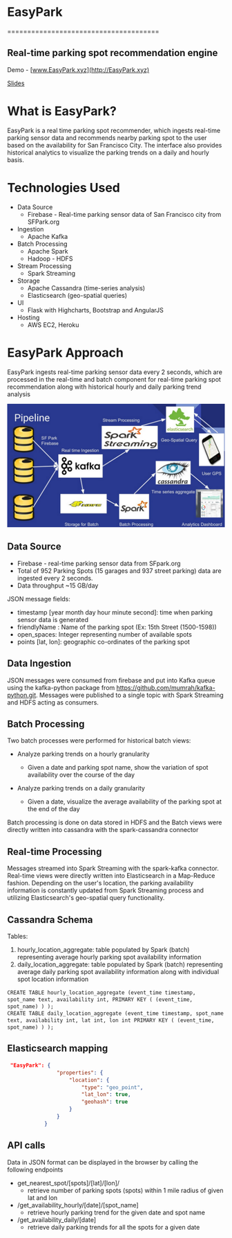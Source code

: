 # EasyPark
======================================

## Real-time parking spot recommendation engine 
Demo - [www.EasyPark.xyz](http://EasyPark.xyz)


[Slides](http://www.slideshare.net/chandansaha/parkme-real-time-parking-spot-recommender) 


# What is EasyPark? 

EasyPark is a real time parking spot recommender, which ingests real-time parking sensor data and recommends nearby parking spot to the user based on the availability for San Francisco City. The interface also provides historical analytics to visualize the parking trends on a daily and hourly basis. 

# Technologies Used
 - Data Source
	 - Firebase - Real-time parking sensor data of San Francisco city from SFPark.org
 - Ingestion
	 - Apache Kafka
 - Batch Processing
	 - Apache Spark
	 - Hadoop - HDFS
 - Stream Processing
	 - Spark Streaming
 - Storage
	 - Apache Cassandra (time-series analysis)
	 - Elasticsearch (geo-spatial queries)
 - UI
	 - Flask with Highcharts, Bootstrap and AngularJS
 - Hosting
     - AWS EC2, Heroku



<!--![EasyPark_real-time demo](images/EasyPark_realtime.png)
![EasyPark_hourly-trend demo](images/EasyPark_hourly.png)
![EasyPark_daily demo](images/EasyPark_daily.png)
-->
# EasyPark Approach
EasyPark ingests real-time parking sensor data every 2 seconds, which are processed in the real-time and batch component for real-time parking spot recommendation along with historical hourly and daily parking trend analysis

![EasyPark Pipeline](images/EasyPark_pipeline.png)

## Data Source

 - Firebase - real-time parking sensor data from SFpark.org
 - Total of 952 Parking Spots (15 garages and 937 street parking) data are ingested every 2 seconds.
 - Data throughput ~15 GB/day

JSON message fields:

 - timestamp [year month day hour minute second]: time when parking sensor data is generated
 - friendlyName : Name of the parking spot (Ex: 15th Street (1500-1598))
 - open_spaces: Integer representing number of available spots
 -  points [lat, lon]: geographic co-ordinates of the parking spot

## Data Ingestion
JSON messages were consumed from firebase and put into Kafka queue  using the kafka-python package from https://github.com/mumrah/kafka-python.git. Messages were published to a single topic with Spark Streaming and HDFS acting as consumers. 

## Batch Processing
Two batch processes were performed for historical batch views:

 - Analyze parking trends on a hourly granularity
	
	 - Given a date and parking spot name, show the variation of spot availability over the course of the day
 - Analyze parking trends on a daily granularity
	 - Given a date, visualize the average availability of the parking spot at the end of the day

Batch processing is done on data stored in HDFS and the Batch views were directly written into cassandra with the spark-cassandra connector

## Real-time Processing
Messages streamed into Spark Streaming with the spark-kafka connector.
Real-time views were directly written into Elasticsearch in a Map-Reduce fashion.
Depending on the user's location, the parking availability information is constantly updated from Spark Streaming process and utilizing Elasticsearch's geo-spatial query functionality.

## Cassandra Schema
Tables:

1. hourly_location_aggregate: table populated by Spark (batch) representing average hourly parking spot availability information
2. daily_location_aggregate: table populated by Spark (batch) representing average daily parking spot availability information along with individual spot location information
```
CREATE TABLE hourly_location_aggregate (event_time timestamp, spot_name text, availability int, PRIMARY KEY ( (event_time, spot_name) ) );
CREATE TABLE daily_location_aggregate (event_time timestamp, spot_name text, availability int, lat int, lon int PRIMARY KEY ( (event_time, spot_name) ) );
```
## Elasticsearch mapping
``` json
 "EasyPark": {
                "properties": {
                    "location": {
                        "type": "geo_point",
                        "lat_lon": true,
                        "geohash": true
                    }
                }
            }

```
## API calls
Data in JSON format can be displayed in the browser by calling the following endpoints

- get_nearest_spot/[spots]/[lat]/[lon]/
  - retrieve number of parking spots (spots) within 1 mile radius of given lat and lon
- /get_availability_hourly/[date]/[spot_name]
  - retrieve hourly parking trend for the given date and spot name
- /get_availability_daily/[date]
  - retrieve daily parking trends for all the spots for a given date
